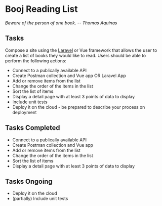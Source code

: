 # Booj Reading List
*Beware of the person of one book. -- Thomas Aquinas*
## Tasks
Compose a site using the [Laravel](https://laravel.com/) or Vue framework that allows the user to create a list of books they would like to read. Users should be able to perform the following actions:
* Connect to a publically available API
* Create Postman collection and Vue app OR Laravel App 
* Add or remove items from the list
* Change the order of the items in the list
* Sort the list of items
* Display a detail page with at least 3 points of data to display
* Include unit tests
* Deploy it on the cloud - be prepared to describe your process on deployment

## Tasks Completed
* Connect to a publically available API
* Create Postman collection and Vue app
* Add or remove items from the list
* Change the order of the items in the list
* Sort the list of items
* Display a detail page with at least 3 points of data to display

## Tasks Ongoing
* Deploy it on the cloud
* (partially) Include unit tests

